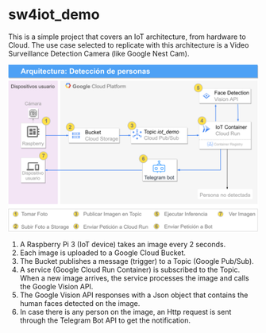 # sw4iot_demo

This is a simple project that covers an IoT architecture, from hardware to Cloud.
The use case selected to replicate with this architecture is a Video Surveillance Detection Camera (like Google Nest Cam).

![alt text](https://github.com/javilonso/sw4iot_demo/blob/main/schema.png?raw=true)

1. A Raspberry Pi 3 (IoT device) takes an image every 2 seconds.
2. Each image is uploaded to a Google Cloud Bucket.
3. The Bucket publishes a message (trigger) to a Topic (Google Pub/Sub).
4. A service (Google Cloud Run Container) is subscribed to the Topic. When a new image arrives, the service processes the image and calls the Google Vision API.
5. The Google Vision API responses with a Json object that contains the human faces detected on the image.
6. In case there is any person on the image, an Http request is sent through the Telegram Bot API to get the notification.

